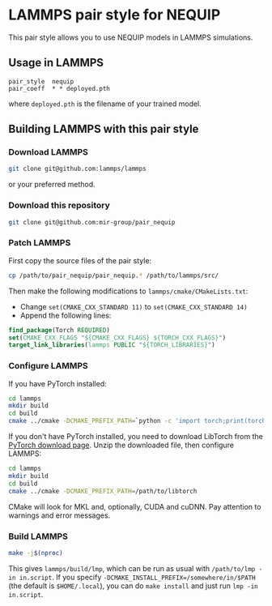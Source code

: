 # LAMMPS pair style for NEQUIP

This pair style allows you to use NEQUIP models in LAMMPS simulations.

## Usage in LAMMPS

```
pair_style	nequip
pair_coeff	* * deployed.pth
```
where `deployed.pth` is the filename of your trained model.

## Building LAMMPS with this pair style

### Download LAMMPS
```bash
git clone git@github.com:lammps/lammps
```
or your preferred method.

### Download this repository
```bash
git clone git@github.com:mir-group/pair_nequip
```

### Patch LAMMPS
First copy the source files of the pair style:
```bash
cp /path/to/pair_nequip/pair_nequip.* /path/to/lammps/src/
```
Then make the following modifications to `lammps/cmake/CMakeLists.txt`:
- Change `set(CMAKE_CXX_STANDARD 11)` to `set(CMAKE_CXX_STANDARD 14)`
- Append the following lines:
```cmake
find_package(Torch REQUIRED)
set(CMAKE_CXX_FLAGS "${CMAKE_CXX_FLAGS} ${TORCH_CXX_FLAGS}")
target_link_libraries(lammps PUBLIC "${TORCH_LIBRARIES}")
```

### Configure LAMMPS
If you have PyTorch installed:
```bash
cd lammps
mkdir build
cd build
cmake ../cmake -DCMAKE_PREFIX_PATH=`python -c 'import torch;print(torch.utils.cmake_prefix_path)'`
```
If you don't have PyTorch installed, you need to download LibTorch from the [PyTorch download page](https://pytorch.org/get-started/locally/). Unzip the downloaded file, then configure LAMMPS:
```bash
cd lammps
mkdir build
cd build
cmake ../cmake -DCMAKE_PREFIX_PATH=/path/to/libtorch
```
CMake will look for MKL and, optionally, CUDA and cuDNN. Pay attention to warnings and error messages.

### Build LAMMPS
```bash
make -j$(nproc)
```
This gives `lammps/build/lmp`, which can be run as usual with `/path/to/lmp -in in.script`. If you specify `-DCMAKE_INSTALL_PREFIX=/somewhere/in/$PATH` (the default is `$HOME/.local`), you can do `make install` and just run `lmp -in in.script`.

